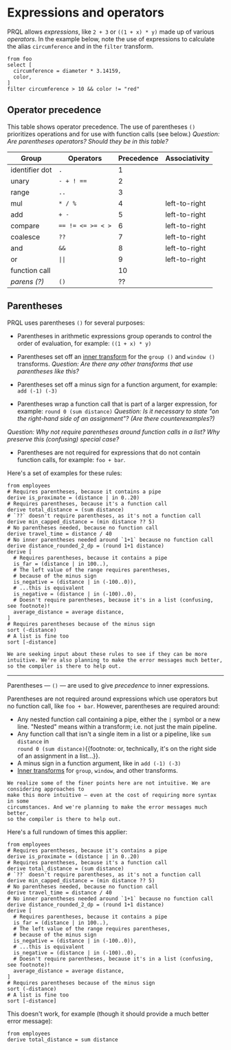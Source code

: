 # Expressions and operators

PRQL allows _expressions_, like `2 + 3` or `((1 + x) * y)` made up of various _operators_. 
In the example below, note the use of expressions to calculate the
alias `circumference` and in the `filter` transform.

```prql
from foo
select [
  circumference = diameter * 3.14159,
  color,
]
filter circumference > 10 && color != "red"
```

## Operator precedence

This table shows operator precedence. The use of parentheses `()` prioritizes operations and for use with function calls (see below.)
_Question: Are parentheses operators? Should they be in this table?_

| Group          | Operators         | Precedence | Associativity |
| -------------- | ----------------- | ---------- | ------------- |
| identifier dot | `.`               | 1          |               |
| unary          | `- + ! ==`        | 2          |               |
| range          | `..`              | 3          |               |
| mul            | `* / %`           | 4          | left-to-right |
| add            | `+ -`             | 5          | left-to-right |
| compare        | `== != <= >= < >` | 6          | left-to-right |
| coalesce       | `??`              | 7          | left-to-right |
| and            | `&&`              | 8          | left-to-right |
| or             | <code>\|\|</code> | 9          | left-to-right |
| function call  |                   | 10         |               |
| _parens (?)_   | `()`              | ??         |               |

## Parentheses

PRQL uses parentheses `()` for several purposes:

- Parentheses in arithmetic expressions group operands to control the order of evaluation, for example: `((1 + x) * y)`

- Parentheses set off an [inner transform](./inner-transforms.md) for the `group ()` and `window ()` transforms. _Question: Are there any other transforms that use parentheses like this?_

- Parentheses set off a minus sign for a function argument, for example: `add (-1) (-3)`

- Parentheses wrap a function call that is part of a larger expression, for example: `round 0 (sum distance)` _Question: Is it necessary to state "on the right-hand side of an assignment"? (Are there counterexamples?)_ 

_Question: Why not require parentheses around function calls in a list? Why preserve this (confusing) special case?_

- Parentheses are not required for expressions that do not contain function calls, for example: `foo + bar`. 

Here's a set of examples for these rules:

```prql no-fmt
from employees
# Requires parentheses, because it contains a pipe
derive is_proximate = (distance | in 0..20)
# Requires parentheses, because it's a function call
derive total_distance = (sum distance)
# `??` doesn't require parentheses, as it's not a function call
derive min_capped_distance = (min distance ?? 5)
# No parentheses needed, because no function call
derive travel_time = distance / 40
# No inner parentheses needed around `1+1` because no function call
derive distance_rounded_2_dp = (round 1+1 distance)
derive [
  # Requires parentheses, because it contains a pipe
  is_far = (distance | in 100..),
  # The left value of the range requires parentheses,
  # because of the minus sign
  is_negative = (distance | in (-100..0)),
  # ...this is equivalent
  is_negative = (distance | in (-100)..0),
  # Doesn't require parentheses, because it's in a list (confusing, see footnote)!
  average_distance = average distance,
]
# Requires parentheses because of the minus sign
sort (-distance)
# A list is fine too
sort [-distance]
```
 
```admonish note
We are seeking input about these rules to see if they can be more intuitive. We're also planning to make the error messages much better,
so the compiler is there to help out.
```
------------

Parentheses — `()` — are used to give _precedence_ to inner expressions.

Parentheses are not required around expressions which use operators but no
function call, like `foo + bar`. However, parentheses are required around:

- Any nested function call containing a pipe, either the `|` symbol or a new
  line. "Nested" means within a transform; i.e. not just the main pipeline.
- Any function call that isn't a single item in a list or a pipeline, like
  `sum distance` in <br>
  `round 0 (sum distance)`{{footnote: or, technically, it's on the right
  side of an assignment in a list...}}.
- A minus sign in a function argument, like in `add (-1) (-3)`
- [Inner transforms](./inner-transforms.md) for `group`, `window`, and other
  transforms.

```admonish note
We realize some of the finer points here are not intuitive. We are considering approaches to
make this more intuitive — even at the cost of requiring more syntax in some
circumstances. And we're planning to make the error messages much better,
so the compiler is there to help out.
```

Here's a full rundown of times this applier:

```prql no-fmt
from employees
# Requires parentheses, because it's contains a pipe
derive is_proximate = (distance | in 0..20)
# Requires parentheses, because it's a function call
derive total_distance = (sum distance)
# `??` doesn't require parentheses, as it's not a function call
derive min_capped_distance = (min distance ?? 5)
# No parentheses needed, because no function call
derive travel_time = distance / 40
# No inner parentheses needed around `1+1` because no function call
derive distance_rounded_2_dp = (round 1+1 distance)
derive [
  # Requires parentheses, because it contains a pipe
  is_far = (distance | in 100..),
  # The left value of the range requires parentheses,
  # because of the minus sign
  is_negative = (distance | in (-100..0)),
  # ...this is equivalent
  is_negative = (distance | in (-100)..0),
  # Doesn't require parentheses, because it's in a list (confusing, see footnote)!
  average_distance = average distance,
]
# Requires parentheses because of the minus sign
sort (-distance)
# A list is fine too
sort [-distance]
```

This doesn't work, for example (though it should provide a much better error
message):

```prql error
from employees
derive total_distance = sum distance
```
